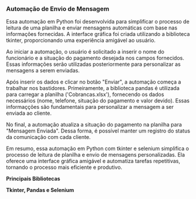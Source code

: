 ### Automação de Envio de Mensagem

Essa automação em Python foi desenvolvida para simplificar o processo de leitura de uma planilha e enviar mensagens automáticas com base nas informações fornecidas. A interface gráfica foi criada utilizando a biblioteca tkinter, proporcionando uma experiência amigável ao usuário.

Ao iniciar a automação, o usuário é solicitado a inserir o nome do funcionário e a situação do pagamento desejada nos campos fornecidos. Essas informações serão utilizadas posteriormente para personalizar as mensagens a serem enviadas.

Após inserir os dados e clicar no botão "Enviar", a automação começa a trabalhar nos bastidores. Primeiramente, a biblioteca pandas é utilizada para carregar a planilha ('Cobrancas.xlsx'), fornecendo os dados necessários (nome, telefone, situação do pagamento e valor devido). Essas informaçções são fundamentais para personalizar a mensagem a ser enviada ao cliente.

No final, a automação atualiza a situação do pagamento na planilha para "Mensagem Enviada". Dessa forma, é possível manter um registro do status da comunicação com cada cliente.

Em resumo, essa automação em Python com tkinter e selenium simplifica o processo de leitura de planilha e envio de mensagens personalizadas. Ela oferece uma interface gráfica amigável e automatiza tarefas repetitivas, tornando o processo mais eficiente e produtivo.

<b>Principais Bibliotecas</p>
Tkinter, Pandas e Selenium
